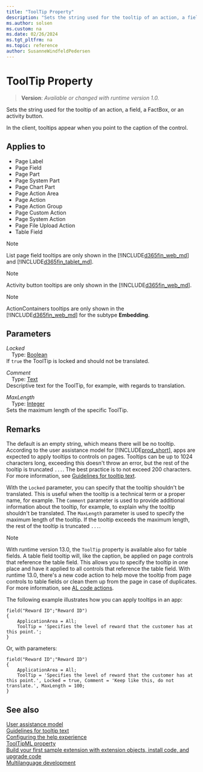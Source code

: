 ```yaml
---
title: "ToolTip Property"
description: "Sets the string used for the tooltip of an action, a field, a FactBox, or an activity button."
ms.author: solsen
ms.custom: na
ms.date: 02/26/2024
ms.tgt_pltfrm: na
ms.topic: reference
author: SusanneWindfeldPedersen
---
```

[//]: # (START>DO_NOT_EDIT)
[//]: # (IMPORTANT:Do not edit any of the content between here and the END>DO_NOT_EDIT.)
[//]: # (Any modifications should be made in the .xml files in the ModernDev repo.)
# ToolTip Property
> **Version**: _Available or changed with runtime version 1.0._

Sets the string used for the tooltip of an action, a field, a FactBox, or an activity button.

In the client, tooltips appear when you point to the caption of the control.

## Applies to
-   Page Label
-   Page Field
-   Page Part
-   Page System Part
-   Page Chart Part
-   Page Action Area
-   Page Action
-   Page Action Group
-   Page Custom Action
-   Page System Action
-   Page File Upload Action
-   Table Field

[//]: # (IMPORTANT: END>DO_NOT_EDIT)


> [!NOTE]  
> List page field tooltips are only shown in the [!INCLUDE[d365fin_web_md](../includes/d365fin_web_md.md)] and [!INCLUDE[d365fin_tablet_md](../includes/d365fin_tablet_md.md)].

> [!NOTE]  
> Activity button tooltips are only shown in the [!INCLUDE[d365fin_web_md](../includes/d365fin_web_md.md)].  

> [!NOTE]  
> ActionContainers tooltips are only shown in the [!INCLUDE[d365fin_web_md](../includes/d365fin_web_md.md)] for the subtype **Embedding**.  

## Parameters

*Locked*  
&emsp;Type: [Boolean](../methods-auto/boolean/boolean-data-type.md)  
If `true` the ToolTip is locked and should not be translated.  

*Comment*  
&emsp;Type: [Text](../methods-auto/text/text-data-type.md)  
Descriptive text for the ToolTip, for example, with regards to translation.

*MaxLength*  
&emsp;Type: [Integer](../methods-auto/integer/integer-data-type.md)  
Sets the maximum length of the specific ToolTip.

## Remarks

The default is an empty string, which means there will be no tooltip. According to the user assistance model for [!INCLUDE[prod_short](../includes/prod_short.md)], apps are expected to apply tooltips to controls on pages. Tooltips can be up to 1024 characters long, exceeding this doesn't throw an error, but the rest of the tooltip is truncated `...`. The best practice is to not exceed 200 characters. For more information, see [Guidelines for tooltip text](../../user-assistance.md#guidelines-for-tooltip-text).

With the `Locked` parameter, you can specify that the tooltip shouldn't be translated. This is useful when the tooltip is a technical term or a proper name, for example. The `Comment` parameter is used to provide additional information about the tooltip, for example, to explain why the tooltip shouldn't be translated. The `MaxLength` parameter is used to specify the maximum length of the tooltip. If the tooltip exceeds the maximum length, the rest of the tooltip is truncated `...`.

> [!NOTE]  
> With runtime version 13.0, the `ToolTip` property is available also for table fields. A table field tooltip will, like the caption, be applied on page controls that reference the table field. This allows you to specify the tooltip in one place and have it applied to all controls that reference the table field. With runtime 13.0, there's a new code action to help move the tooltip from page controls to table fields or clean them up from the page in case of duplicates. For more information, see [AL code actions](../devenv-code-actions.md).


The following example illustrates how you can apply tooltips in an app:  

```AL
field("Reward ID";"Reward ID")
{
    ApplicationArea = All;
    ToolTip = 'Specifies the level of reward that the customer has at this point.';
}
```

Or, with parameters:


```AL
field("Reward ID";"Reward ID")
{
    ApplicationArea = All;
    ToolTip = 'Specifies the level of reward that the customer has at this point.', Locked = true, Comment = 'Keep like this, do not translate.', MaxLength = 100;
}
```

## See also

[User assistance model](../../user-assistance.md)  
[Guidelines for tooltip text](../../user-assistance.md#guidelines-for-tooltip-text)  
[Configuring the help experience](../../deployment/configure-help.md)  
[ToolTipML property](devenv-tooltipml-property.md)  
[Build your first sample extension with extension objects, install code, and upgrade code](../devenv-extension-example.md)  
[Multilanguage development](../devenv-work-with-translation-files.md)
